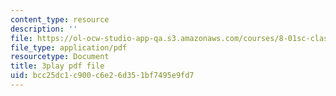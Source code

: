 ```yaml
---
content_type: resource
description: ''
file: https://ol-ocw-studio-app-qa.s3.amazonaws.com/courses/8-01sc-classical-mechanics-fall-2016/bcc25dc1c900c6e26d351bf7495e9fd7_EHCACV8rdig.pdf
file_type: application/pdf
resourcetype: Document
title: 3play pdf file
uid: bcc25dc1-c900-c6e2-6d35-1bf7495e9fd7
---
```

